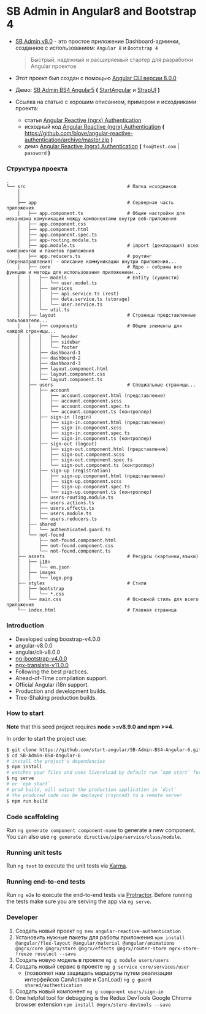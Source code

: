 # SB Admin in Angular8 and Bootstrap 4

* [SB Admin v8.0](https://github.com/start-angular/SB-Admin-BS4-Angular-8) - это простое приложение Dashboard-админки, созданное с использованием: `Angular 8` и `Bootstrap 4`
  > Быстрый, надежный и расширяемый стартер для разработки Angular проектов

* Этот проект был создан с помощью [Angular CLI версии 8.0.0](https://github.com/angular/angular-cli)
* Демо: [SB Admin BS4 Angular5](http://rawgit.com/start-angular/SB-Admin-BS4-Angular-6/master/dist/) **(** [StartAngular](http://startangular.com/) и [StrapUI](http://strapui.com/) **)**

* Ссылка на статью с хорошим описанием, примером и исходниками проекта:
  * статья [Angular Reactive (ngrx) Authentication](https://brianflove.com/2017/04/10/angular-reactive-authentication/)
  * исходный код [Angular Reactive (ngrx) Authentication](https://github.com/ngrx/example-app/tree/master/src/app)  **(** https://github.com/blove/angular-reactive-authentication/archive/master.zip **)**
  * демо [Angular Reactive (ngrx) Authentication](https://brianflove.com/examples/angular-reactive-authentication/users/sign-in) **(** `foo@test.com` | `password` **)**

### Структура проекта

    .
    └── src                                     # Папка исходников
        │
        │
        ├── app                                 # Серверная часть приложения
        │   ├── app.component.ts                # Общие настройки для механизма комуникации между компонентами внутри веб-приложения
        │   ├── app.component.css
        │   ├── app.component.html
        │   ├── app.component.spec.ts
        │   ├── app-routing.module.ts
        │   ├── app.module.ts                   # import (декларация) всех компрнентов и пакетов приложения
        │   ├── app.reducers.ts                 # роутинг (перенаправления) - описание коммуникации внутри приложения...
        │   ├── core                            # Ядро - собраны все функции и методы для использования приложением...
        │   │   ├── models                      # Entity (сущности)
        │   │   │   └── user.model.ts
        │   │   ├── services
        │   │   │   ├── api.service.ts (rest)
        │   │   │   ├── data.service.ts (storage)
        │   │   │   └── user.service.ts
        │   │   └── util.ts
        │   ├── layout                          # Страницы представленные пользователю...
        │   │   ├── components                  # Общие элементы для каждой страницы...
        │   │   │   ├── header
        │   │   │   ├── sidebar
        │   │   │   └── footer
        │   │   ├── dashboard-1
        │   │   ├── dashboard-2
        │   │   ├── dashboard-3
        │   │   ├── layout.component.html
        │   │   ├── layout.component.css
        │   │   └── layout.component.ts
        │   ├── users                           # Специальные страницы...
        │   │   ├── account
        │   │   │   ├── account.component.html (представление)
        │   │   │   ├── account.component.scss
        │   │   │   ├── account.component.spec.ts
        │   │   │   └── account.component.ts (контроллер)
        │   │   ├── sign-in (login)
        │   │   │   ├── sign-in.component.html (представление)
        │   │   │   ├── sign-in.component.scss
        │   │   │   ├── sign-in.component.spec.ts
        │   │   │   └── sign-in.component.ts (контроллер)
        │   │   ├── sign-out (logout)
        │   │   │   ├── sign-out.component.html (представление)
        │   │   │   ├── sign-out.component.scss
        │   │   │   ├── sign-out.component.spec.ts
        │   │   │   └── sign-out.component.ts (контроллер)
        │   │   ├── sign-up (registration)
        │   │   │   ├── sign-up.component.html (представление)
        │   │   │   ├── sign-up.component.scss
        │   │   │   ├── sign-up.component.spec.ts
        │   │   │   └── sign-up.component.ts (контроллер)
        │   │   ├── users-routing.module.ts
        │   │   ├── users.actions.ts
        │   │   ├── users.effects.ts
        │   │   ├── users.module.ts
        │   │   └── users.reducers.ts
        │   ├── shared
        │   │   └── authenticated.guard.ts
        │   └── not-found
        │       ├── not-found.component.html
        │       ├── not-found.component.css
        │       └── not-found.component.ts
        ├── assets                              # Ресурсы (картинки,языки)
        │   ├── i18n
        │   │   └── en.json
        │   ├── images
        │   │   └── logo.png
        ├── styles                              # Стили
        │   ├── bootstrap
        │   │   └── *.css
        │   └── main.css                        # Основной стиль для всего приложения
        └── index.html                          # Главная страница

### Introduction

*   Developed using boostrap-v4.0.0
*   angular-v8.0.0
*   angular/cli-v8.0.0
*   [ng-bootstrap-v4.0.0](https://github.com/ng-bootstrap/)
*   [ngx-translate-v11.0.0](https://github.com/ngx-translate)
*   Following the best practices.
*   Ahead-of-Time compilation support.
*   Official Angular i18n support.
*   Production and development builds.
*   Tree-Shaking production builds.

### How to start

**Note** that this seed project requires **node >=v8.9.0 and npm >=4**.

In order to start the project use:

```bash
$ git clone https://github.com/start-angular/SB-Admin-BS4-Angular-6.git
$ cd SB-Admin-BS4-Angular-6
# install the project's dependencies
$ npm install
# watches your files and uses livereload by default run `npm start` for a dev server. Navigate to `http://localhost:4200/`. The app will automatically reload if you change any of the source files.
$ ng serve
# or `npm start`
# prod build, will output the production application in `dist`
# the produced code can be deployed (rsynced) to a remote server
$ npm run build
```

### Code scaffolding

Run `ng generate component component-name` to generate a new component. You can also use `ng generate directive/pipe/service/class/module`.

### Running unit tests

Run `ng test` to execute the unit tests via [Karma](https://karma-runner.github.io).

### Running end-to-end tests

Run `ng e2e` to execute the end-to-end tests via [Protractor](http://www.protractortest.org/).
Before running the tests make sure you are serving the app via `ng serve`.

### Developer

1. Создать новый проект ```ng new angular-reactive-authentication```
2. Установить нужные пакеты для работы приложения ```npm install @angular/flex-layout @angular/material @angular/animations @ngrx/core @ngrx/store @ngrx/effects @ngrx/router-store ngrx-store-freeze reselect --save```
3. Создать новую модель в проекте ```ng g module users/users```
4. Создать новый сервис в проекте ```ng g service core/services/user```
   - (позволяет нам защищать маршруты путем реализации интерфейсов CanActivate и CanLoad) ```ng g guard shared/authentication```
5. Создать новый компонент ```ng g component users/sign-in```
6. One helpful tool for debugging is the Redux DevTools Google Chrome browser extension ```npm install @ngrx/store-devtools --save```
